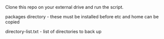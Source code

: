 
Clone this repo on your external drive and run the script.

packages directory - these must be installed before etc and home can be copied

directory-list.txt - list of directories to back up

